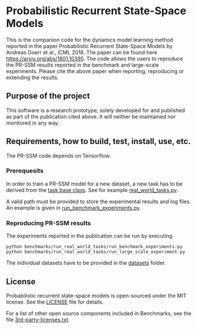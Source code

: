 # Probabilistic Recurrent State-Space Models

This is the companion code for the dynamics model learning method reported in the paper
Probabilistic Recurrent State-Space Models by Andreas Doerr et al., ICML 2018. The paper can
be found here https://arxiv.org/abs/1801.10395. The code allows the users to
reproduce the PR-SSM results reported in the benchmark and large-scale experiments. Please cite the
above paper when reporting, reproducing or extending the results.

## Purpose of the project

This software is a research prototype, solely developed for and published as
part of the publication cited above. It will neither be
maintained nor monitored in any way.

## Requirements, how to build, test, install, use, etc.

The PR-SSM code depends on Tensorflow.

### Prerequesits

In order to train a PR-SSM model for a new dataset, a new task has to be derived from the [task base class](prssm/tasks/tasks.py).
See for example [real_world_tasks.py](prssm/tasks/real_world_tasks.py).

A valid path must be provided to store the experimental results and log files.
An example is given in [run_benchmark_experiments.py](prssm/benchmarks/run_real_world_tasks/run_benchmark_experiments.py).

### Reproducing PR-SSM results

The experiments reported in the publication can be run by executing

```
python benchmarks/run_real_world_tasks/run_benchmark_experiments.py
python benchmarks/run_real_world_tasks/run_large_scale_experiment.py
```

The individual datasets have to be provided in the [datasets](datasets) folder.

## License

Probabilistic recurrent state-space models is open-sourced under the MIT license. See the
[LICENSE](LICENSE) file for details.

For a list of other open source components included in Benchmarks, see the
file [3rd-party-licenses.txt](3rd-party-licenses.txt).
